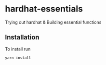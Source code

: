 # hardhat-essentials

Trying out hardhat &amp; Building essential functions

## Installation

To install run

```bash
yarn install
```
